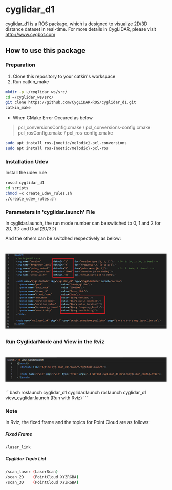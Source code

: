 # cyglidar_d1
cyglidar_d1 is a ROS package, which is designed to visualize 2D/3D distance dataset in real-time.
For more details in CygLiDAR, please visit http://www.cygbot.com

## How to use this package

### Preparation
1. Clone this repository to your catkin's workspace
2.  Run catkin_make
```bash
mkdir -p ~/cyglidar_ws/src/
cd ~/cyglidar_ws/src/
git clone https://github.com/CygLiDAR-ROS/cyglidar_d1.git
catkin_make
```
* When CMake Error Occured as below
>pcl_conversionsConfig.cmake / pcl_conversions-config.cmake
>pcl_rosConfig.cmake / pcl_ros-config.cmake
```bash
sudo apt install ros-{noetic/melodic}-pcl-conversions
sudo apt install ros-{noetic/melodic}-pcl-ros
```

### Installation Udev
Install the udev rule
```bash
roscd cyglidar_d1
cd scripts
chmod +x create_udev_rules.sh
./create_udev_rules.sh
```

### Parameters in 'cyglidar.launch' File
In cyglidar.launch, the run mode number can be switched to 0, 1 and 2 for 2D, 3D and Dual(2D/3D)

And the others can be switched respectively as below:
<h1 align="left">
  <img src="screenshots/launch_file_parameter.png" width="600"/>
</h1>

### Run CyglidarNode and View in the Rviz
<h1 align="left">
  <img src="screenshots/launch_file_rviz.png" width="600"/>
</h1>
```bash
roslaunch cyglidar_d1 cyglidar.launch
roslaunch cyglidar_d1 view_cyglidar.launch  (Run with Rviz)
```

### Note
In Rviz, the fixed frame and the topics for Point Cloud are as follows:

##### Fixed Frame
```bash
/laser_link
```

##### Cyglidar Topic List
```bash
/scan_laser (LaserScan)
/scan_2D    (PointCloud XYZRGBA)
/scan_3D    (PointCloud XYZRGBA)
```
